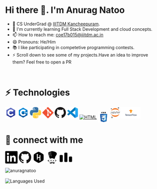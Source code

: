 # Hi there 👋. I'm Anurag Natoo 

- 🔭 CS UnderGrad @ [IIITDM Kancheepuram](http://iiitdm.ac.in/).
- 🌱 I'm currently learning Full Stack Development and cloud concepts.
- 📫 How to reach me: coe17b015@iiitdm.ac.in 
- 😄 Pronouns: He/Him
- 📚 I like participating in competetive programming contests.
- ⚡ Scroll down to see some of my projects.Have an idea to improve them? Feel free to open a PR 

<br>


# ⚡ Technologies

<a href="https://en.wikipedia.org/wiki/C_(programming_language)" title="C" ><img height="36px" alt="C" src="icons/c.png"></a>
<a href="https://isocpp.org/" title="C++" ><img height="36px" alt="Cpp" src="icons/c++.png"></a>
<a href="https://www.python.org/" title="Python" ><img height="36px" alt="Python" src="icons/python.png" /></a>
<a href="https://git-scm.com/" title="Git" ><img height="36px" alt="Git" src="icons/git.png" /></a>
<a href="https://github.com/" title="Github" ><img height="36px" alt="GitHub" src="icons/github.png" /></a>
<a href="https://code.visualstudio.com/" title="Vscode" ><img height="36px" alt="IDE" src="icons/vscode.png" /></a>
<a href="https://en.wikipedia.org/wiki/HTML" target="blank"><img align="center" src="html5.png" alt="HTML" height="36px" /></a>
<a href="https://en.wikipedia.org/wiki/CSS" target="blank"><img align="center" src="icons/iconfinder_css3_294692.png" alt="CSS" height="36px" /></a>
<a href="https://jupyter.org/" title="Jupyter" ><img height="36px"  alt="Jupyter Notebook" src="icons/jupyter.png" /></a>
<a href="https://www.tensorflow.org/" title="Tensorflow" ><img height="36px" alt="Tensorflow" src="icons/tensorflow.png" /></a>


# 👥 connect with me

<a href="https://www.linkedin.com/in/anuragnatoo/" target="blank"><img align="center" src="icons/iconfinder_BW_Linkedin_glyph_svg_5305157.png" alt="Linkedin profile" height="40" width="40"/></a>
<a href="https://github.com/anuragnatoo" target="blank"><img align="center" src="icons/iconfinder_github_317712.png" alt="Github Profile" height="40" width="40"/></a>
<a href="https://www.hackerrank.com/anuragnatoo" target="blank"><img align="center" src="icons/iconfinder_160_Hackerrank_logo_logos_4373713.png" alt="Hackerrank Profile" height="40" width="40" /></a>
<a href="https://www.codechef.com/users/anuragnatoo" target="blank"><img align="center" src="icons/codechef.png" alt="Codechef Profile" height="40" width="40" /></a>
<a href="https://codeforces.com/profile/anuragnatoo" target="blank"><img align="center" src="icons/codeforces.png" alt="Codeforces Profile" height="40" width="40" /></a>
<br>

<div>
<img src="https://github-readme-stats.vercel.app/api?username=anuragnatoo&show_icons=true" alt="anuragnatoo" />
</div>
<br>

<div>
<img align="left" alt="Languages Used" src="https://github-readme-stats.vercel.app/api/top-langs/?username=anuragnatoo" />
</div>
